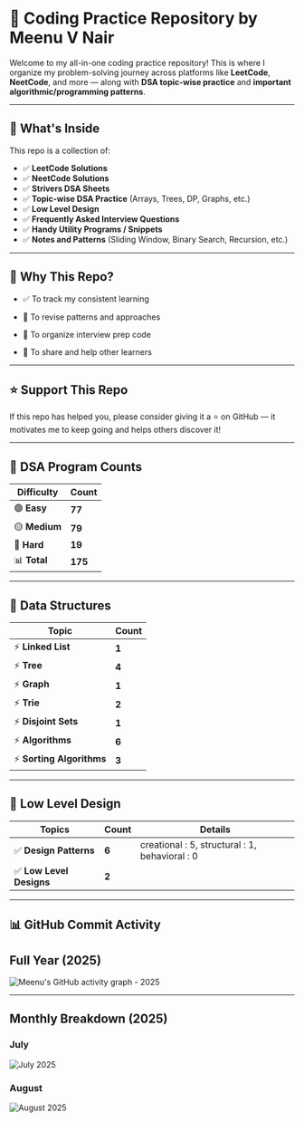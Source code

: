 # 🚀 Coding Practice Repository by Meenu V Nair

Welcome to my all-in-one coding practice repository! This is where I organize my problem-solving journey across platforms like **LeetCode**, **NeetCode**, and more — along with **DSA topic-wise practice** and **important algorithmic/programming patterns**.

---

## 📌 What's Inside

This repo is a collection of:

- ✅ **LeetCode Solutions**
- ✅ **NeetCode Solutions**
- ✅ **Strivers DSA Sheets**
- ✅ **Topic-wise DSA Practice** (Arrays, Trees, DP, Graphs, etc.)
- ✅ **Low Level Design**
- ✅ **Frequently Asked Interview Questions**
- ✅ **Handy Utility Programs / Snippets**
- ✅ **Notes and Patterns** (Sliding Window, Binary Search, Recursion, etc.)

---

## 🧠 Why This Repo?

- ✅ To track my consistent learning

- 💬 To revise patterns and approaches

- 📂 To organize interview prep code

- 🌱 To share and help other learners


---

## ⭐ Support This Repo
If this repo has helped you, please consider giving it a ⭐ on GitHub — it motivates me to keep going and helps others discover it!

---
<!-- PROGRAM_COUNTS_START -->
## 📂 **DSA Program Counts**

| **Difficulty** | **Count** |
|----------------|-----------|
| 🟢 **Easy**    | **77** |
| 🟡 **Medium**  | **79** |
| 🔴 **Hard**    | **19** |
| 📊 **Total**   | **175** |

<!-- PROGRAM_COUNTS_END -->

---
<!-- DS_COUNTS_START -->
## 📂 **Data Structures**

| **Topic** | **Count** |
|----------------|-----------|
| ⚡ **Linked List**    | **1** |
| ⚡ **Tree**  | **4** |
| ⚡ **Graph**    | **1** |
| ⚡ **Trie**    | **2** |
| ⚡ **Disjoint Sets**    | **1** |
| ⚡ **Algorithms**    | **6** |
| ⚡ **Sorting Algorithms**    | **3** |

<!-- DS_COUNTS_END -->

---
<!-- LLD_START -->
## 📂 **Low Level Design**

| **Topics** | **Count** | **Details** |
|----------------|-----------|-----------|
| ✅ **Design Patterns**    | **6** |creational : 5, structural : 1, behavioral : 0|
| ✅ **Low Level Designs**    | **2** |  |

<!-- LLD_END -->

---

## 📊 GitHub Commit Activity

## **Full Year (2025)**
![Meenu's GitHub activity graph - 2025](https://github-readme-activity-graph.vercel.app/graph?username=MeenuVNair&theme=github&from=2025-01-01&to=2025-12-31)

---

## **Monthly Breakdown (2025)**
### July
![July 2025](https://github-readme-activity-graph.vercel.app/graph?username=MeenuVNair&theme=github&from=2025-07-01&to=2025-07-31&custom_title=July%202025%20Contributions)

### August
![August 2025](https://github-readme-activity-graph.vercel.app/graph?username=MeenuVNair&theme=github&from=2025-08-01&to=2025-08-31&custom_title=August%202025%20Contributions)

